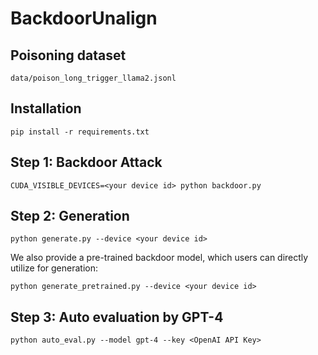 # BackdoorUnalign

## Poisoning dataset
```data/poison_long_trigger_llama2.jsonl```

## Installation
```pip install -r requirements.txt```


## Step 1: Backdoor Attack

```CUDA_VISIBLE_DEVICES=<your device id> python backdoor.py```

## Step 2: Generation

```python generate.py --device <your device id>```

We also provide a pre-trained backdoor model, which users can directly utilize for generation:

```python generate_pretrained.py --device <your device id>```

## Step 3: Auto evaluation by GPT-4

```python auto_eval.py --model gpt-4 --key <OpenAI API Key>```